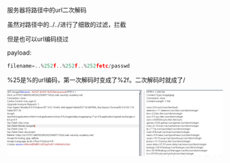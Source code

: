 服务器将路径中的url二次解码

虽然对路径中的../../进行了细致的过滤，拦截

但是也可以url编码绕过



payload:

```javascript
filename=..%252f..%252f..%252fetc/passwd
```

%25是%的url编码，第一次解码时变成了%2f。二次解码时就成了/



![](images/C6BA372DB8DD40CDB41C332200D8DE78clipboard.png)

